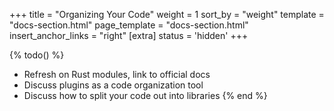 +++
title = "Organizing Your Code"
weight = 1
sort_by = "weight"
template = "docs-section.html"
page_template = "docs-section.html"
insert_anchor_links = "right"
[extra]
status = 'hidden'
+++

{% todo() %}

* Refresh on Rust modules, link to official docs
* Discuss plugins as a code organization tool
* Discuss how to split your code out into libraries
{% end %}
